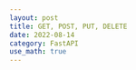 ```yaml
---
layout: post
title: GET, POST, PUT, DELETE
date: 2022-08-14
category: FastAPI
use_math: true
---
```


